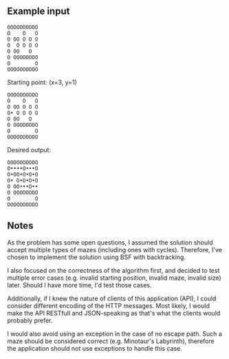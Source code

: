 ## Example input

	OOOOOOOOOO
	O    O   O
	O OO O O O
	O  O O O O
	O OO   O  
	O OOOOOOOO
	O        O
	OOOOOOOOOO
	
Starting point: (x=3, y=1)
 	
 	OOOOOOOOOO
	O    O   O
	O OO O O O
	O• O O O O
	O OO   O  
	O OOOOOOOO
	O        O
	OOOOOOOOOO
	
Desired output:
	
	OOOOOOOOOO
	O••••O•••O
	O•OO•O•O•O
	O• O•O•O•O
	O OO•••O••
	O OOOOOOOO
	O        O
	OOOOOOOOOO
	
## Notes

As the problem has some open questions, I assumed the solution should accept multiple
types of mazes (including ones with cycles). Therefore, I've chosen to implement the solution 
using BSF with backtracking.

I also focused on the correctness of the algorithm first, and decided to test multiple error cases 
(e.g. invalid starting position, invalid maze, invalid size) later. Should I have more time, 
I'd test those cases.

Additionally, if I knew the nature of clients of this application (API), I could consider different
encoding of the HTTP messages. Most likely, I would make the API RESTfull and JSON-speaking as
that's what the clients would probably prefer.

I would also avoid using an exception in the case of no escape path. Such a maze should be considered 
correct (e.g. Minotaur's Labyrinth), therefore the application should not use exceptions 
to handle this case.